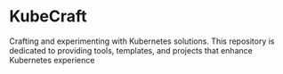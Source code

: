 # KubeCraft
Crafting and experimenting with Kubernetes solutions. This repository is dedicated to providing tools, templates, and projects that enhance Kubernetes experience
